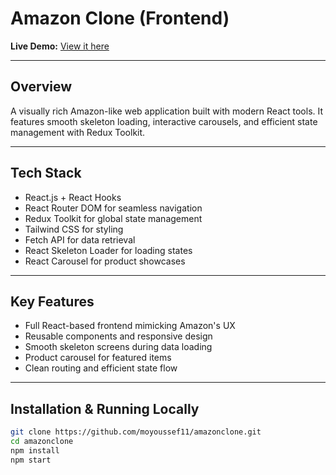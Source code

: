# Amazon Clone (Frontend)

**Live Demo:** [View it here](https://amazoncloneeee.netlify.app/)

---

##  Overview

A visually rich Amazon-like web application built with modern React tools. It features smooth skeleton loading, interactive carousels, and efficient state management with Redux Toolkit.

---

##  Tech Stack

- React.js + React Hooks  
- React Router DOM for seamless navigation  
- Redux Toolkit for global state management  
- Tailwind CSS for styling  
- Fetch API for data retrieval  
- React Skeleton Loader for loading states  
- React Carousel for product showcases

---

##  Key Features

- Full React-based frontend mimicking Amazon's UX  
- Reusable components and responsive design  
- Smooth skeleton screens during data loading  
- Product carousel for featured items  
- Clean routing and efficient state flow

---

##  Installation & Running Locally

```bash
git clone https://github.com/moyoussef11/amazonclone.git
cd amazonclone
npm install
npm start
